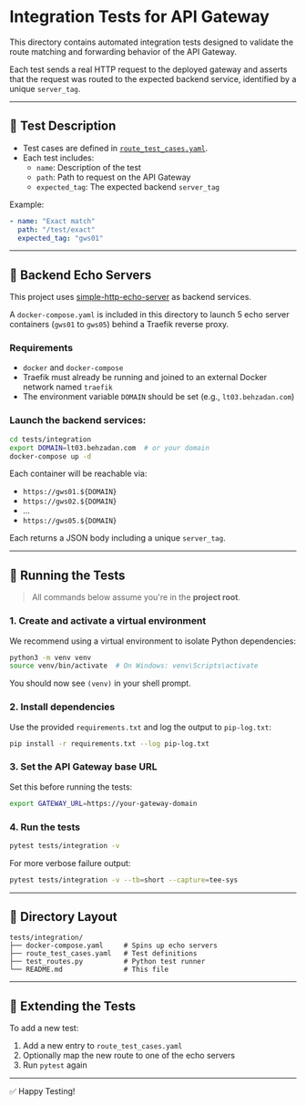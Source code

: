 # Integration Tests for API Gateway

This directory contains automated integration tests designed to validate the route matching and forwarding behavior of the API Gateway.

Each test sends a real HTTP request to the deployed gateway and asserts that the request was routed to the expected backend service, identified by a unique `server_tag`.

---

## 🧪 Test Description

- Test cases are defined in [`route_test_cases.yaml`](route_test_cases.yaml).
- Each test includes:
  - `name`: Description of the test
  - `path`: Path to request on the API Gateway
  - `expected_tag`: The expected backend `server_tag`

Example:

```yaml
- name: "Exact match"
  path: "/test/exact"
  expected_tag: "gws01"
````

---

## 🔧 Backend Echo Servers

This project uses [simple-http-echo-server](https://github.com/rbehzadan/simple-http-echo-server) as backend services.

A `docker-compose.yaml` is included in this directory to launch 5 echo server containers (`gws01` to `gws05`) behind a Traefik reverse proxy.

### Requirements

* `docker` and `docker-compose`
* Traefik must already be running and joined to an external Docker network named `traefik`
* The environment variable `DOMAIN` should be set (e.g., `lt03.behzadan.com`)

### Launch the backend services:

```bash
cd tests/integration
export DOMAIN=lt03.behzadan.com  # or your domain
docker-compose up -d
```

Each container will be reachable via:

* `https://gws01.${DOMAIN}`
* `https://gws02.${DOMAIN}`
* ...
* `https://gws05.${DOMAIN}`

Each returns a JSON body including a unique `server_tag`.

---

## 🚀 Running the Tests

> All commands below assume you're in the **project root**.

### 1. Create and activate a virtual environment

We recommend using a virtual environment to isolate Python dependencies:

```bash
python3 -m venv venv
source venv/bin/activate  # On Windows: venv\Scripts\activate
````

You should now see `(venv)` in your shell prompt.

### 2. Install dependencies

Use the provided `requirements.txt` and log the output to `pip-log.txt`:

```bash
pip install -r requirements.txt --log pip-log.txt
```

### 3. Set the API Gateway base URL

Set this before running the tests:

```bash
export GATEWAY_URL=https://your-gateway-domain
```

### 4. Run the tests

```bash
pytest tests/integration -v
```

For more verbose failure output:

```bash
pytest tests/integration -v --tb=short --capture=tee-sys
```

---

## 📁 Directory Layout

```
tests/integration/
├── docker-compose.yaml     # Spins up echo servers
├── route_test_cases.yaml   # Test definitions
├── test_routes.py          # Python test runner
└── README.md               # This file
```

---

## 🔄 Extending the Tests

To add a new test:

1. Add a new entry to `route_test_cases.yaml`
2. Optionally map the new route to one of the echo servers
3. Run `pytest` again

---

✅ Happy Testing!
